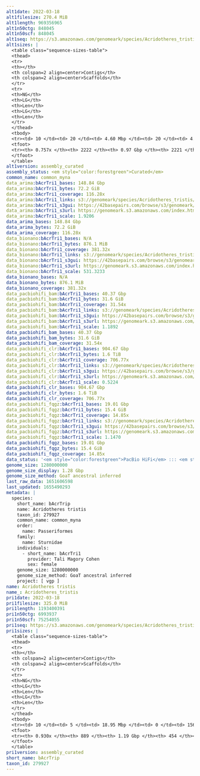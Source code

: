 ```yaml
---
alt1date: 2022-03-18
alt1filesize: 270.4 MiB
alt1length: 969356965
alt1n50ctg: 848045
alt1n50scf: 848045
alt1seq: https://s3.amazonaws.com/genomeark/species/Acridotheres_tristis/bAcrTri1/assembly_curated/bAcrTri1.alt.cur.20220318.fasta.gz
alt1sizes: |
  <table class="sequence-sizes-table">
  <thead>
  <tr>
  <th></th>
  <th colspan=2 align=center>Contigs</th>
  <th colspan=2 align=center>Scaffolds</th>
  </tr>
  <tr>
  <th>NG</th>
  <th>LG</th>
  <th>Len</th>
  <th>LG</th>
  <th>Len</th>
  </tr>
  </thead>
  <tbody>
  <tr><td> 10 </td><td> 20 </td><td> 4.60 Mbp </td><td> 20 </td><td> 4.60 Mbp </td></tr>  <tr><td> 20 </td><td> 57 </td><td> 2.70 Mbp </td><td> 57 </td><td> 2.70 Mbp </td></tr>  <tr><td> 30 </td><td> 112 </td><td> 1.96 Mbp </td><td> 112 </td><td> 1.96 Mbp </td></tr>  <tr><td> 40 </td><td> 193 </td><td> 1.30 Mbp </td><td> 193 </td><td> 1.30 Mbp </td></tr>  <tr style="background-color:#cccccc;"><td> 50 </td><td> 316 </td><td> 0.85 Mbp </td><td> 316 </td><td> 0.85 Mbp </td></tr>  <tr><td> 60 </td><td> 511 </td><td> 0.51 Mbp </td><td> 511 </td><td> 0.51 Mbp </td></tr>  <tr><td> 70 </td><td> 908 </td><td> 177.82 Kbp </td><td> 908 </td><td> 177.82 Kbp </td></tr>  <tr><td> 80 </td><td> 0 </td><td>  </td><td> 0 </td><td>  </td></tr>  <tr><td> 90 </td><td> 0 </td><td>  </td><td> 0 </td><td>  </td></tr>  <tr><td> 100 </td><td> 0 </td><td>  </td><td> 0 </td><td>  </td></tr>  </tbody>
  <tfoot>
  <tr><th> 0.757x </th><th> 2222 </th><th> 0.97 Gbp </th><th> 2221 </th><th> 0.97 Gbp </th></tr>
  </tfoot>
  </table>
alt1version: assembly_curated
assembly_status: <em style="color:forestgreen">Curated</em>
common_name: common_myna
data_arima:bAcrTri1_bases: 148.84 Gbp
data_arima:bAcrTri1_bytes: 72.2 GiB
data_arima:bAcrTri1_coverage: 116.28x
data_arima:bAcrTri1_links: s3://genomeark/species/Acridotheres_tristis/bAcrTri1/genomic_data/arima/<br>
data_arima:bAcrTri1_s3gui: https://42basepairs.com/browse/s3/genomeark/species/Acridotheres_tristis/bAcrTri1/genomic_data/arima/
data_arima:bAcrTri1_s3url: https://genomeark.s3.amazonaws.com/index.html?prefix=species/Acridotheres_tristis/bAcrTri1/genomic_data/arima/
data_arima:bAcrTri1_scale: 1.9206
data_arima_bases: 148.84 Gbp
data_arima_bytes: 72.2 GiB
data_arima_coverage: 116.28x
data_bionano:bAcrTri1_bases: N/A
data_bionano:bAcrTri1_bytes: 876.1 MiB
data_bionano:bAcrTri1_coverage: 381.32x
data_bionano:bAcrTri1_links: s3://genomeark/species/Acridotheres_tristis/bAcrTri1/genomic_data/bionano/<br>
data_bionano:bAcrTri1_s3gui: https://42basepairs.com/browse/s3/genomeark/species/Acridotheres_tristis/bAcrTri1/genomic_data/bionano/
data_bionano:bAcrTri1_s3url: https://genomeark.s3.amazonaws.com/index.html?prefix=species/Acridotheres_tristis/bAcrTri1/genomic_data/bionano/
data_bionano:bAcrTri1_scale: 531.3233
data_bionano_bases: N/A
data_bionano_bytes: 876.1 MiB
data_bionano_coverage: 381.32x
data_pacbiohifi_bam:bAcrTri1_bases: 40.37 Gbp
data_pacbiohifi_bam:bAcrTri1_bytes: 31.6 GiB
data_pacbiohifi_bam:bAcrTri1_coverage: 31.54x
data_pacbiohifi_bam:bAcrTri1_links: s3://genomeark/species/Acridotheres_tristis/bAcrTri1/genomic_data/pacbio_hifi/<br>
data_pacbiohifi_bam:bAcrTri1_s3gui: https://42basepairs.com/browse/s3/genomeark/species/Acridotheres_tristis/bAcrTri1/genomic_data/pacbio_hifi/
data_pacbiohifi_bam:bAcrTri1_s3url: https://genomeark.s3.amazonaws.com/index.html?prefix=species/Acridotheres_tristis/bAcrTri1/genomic_data/pacbio_hifi/
data_pacbiohifi_bam:bAcrTri1_scale: 1.1892
data_pacbiohifi_bam_bases: 40.37 Gbp
data_pacbiohifi_bam_bytes: 31.6 GiB
data_pacbiohifi_bam_coverage: 31.54x
data_pacbiohifi_clr:bAcrTri1_bases: 904.67 Gbp
data_pacbiohifi_clr:bAcrTri1_bytes: 1.6 TiB
data_pacbiohifi_clr:bAcrTri1_coverage: 706.77x
data_pacbiohifi_clr:bAcrTri1_links: s3://genomeark/species/Acridotheres_tristis/bAcrTri1/genomic_data/pacbio_hifi/<br>
data_pacbiohifi_clr:bAcrTri1_s3gui: https://42basepairs.com/browse/s3/genomeark/species/Acridotheres_tristis/bAcrTri1/genomic_data/pacbio_hifi/
data_pacbiohifi_clr:bAcrTri1_s3url: https://genomeark.s3.amazonaws.com/index.html?prefix=species/Acridotheres_tristis/bAcrTri1/genomic_data/pacbio_hifi/
data_pacbiohifi_clr:bAcrTri1_scale: 0.5224
data_pacbiohifi_clr_bases: 904.67 Gbp
data_pacbiohifi_clr_bytes: 1.6 TiB
data_pacbiohifi_clr_coverage: 706.77x
data_pacbiohifi_fqgz:bAcrTri1_bases: 19.01 Gbp
data_pacbiohifi_fqgz:bAcrTri1_bytes: 15.4 GiB
data_pacbiohifi_fqgz:bAcrTri1_coverage: 14.85x
data_pacbiohifi_fqgz:bAcrTri1_links: s3://genomeark/species/Acridotheres_tristis/bAcrTri1/genomic_data/pacbio_hifi/<br>
data_pacbiohifi_fqgz:bAcrTri1_s3gui: https://42basepairs.com/browse/s3/genomeark/species/Acridotheres_tristis/bAcrTri1/genomic_data/pacbio_hifi/
data_pacbiohifi_fqgz:bAcrTri1_s3url: https://genomeark.s3.amazonaws.com/index.html?prefix=species/Acridotheres_tristis/bAcrTri1/genomic_data/pacbio_hifi/
data_pacbiohifi_fqgz:bAcrTri1_scale: 1.1470
data_pacbiohifi_fqgz_bases: 19.01 Gbp
data_pacbiohifi_fqgz_bytes: 15.4 GiB
data_pacbiohifi_fqgz_coverage: 14.85x
data_status: '<em style="color:forestgreen">PacBio HiFi</em> ::: <em style="color:forestgreen">Arima</em>'
genome_size: 1280000000
genome_size_display: 1.28 Gbp
genome_size_method: GoaT ancestral inferred
last_raw_data: 1651606598
last_updated: 1655490293
metadata: |
  species:
    short_name: bAcrTrip
    name: Acridotheres tristis
    taxon_id: 279927
    common_name: common_myna
    order:
      name: Passeriformes
    family:
      name: Sturnidae
    individuals:
      - short_name: bAcrTri1
        provider: Tali Magory Cohen
        sex: female
    genome_size: 1280000000
    genome_size_method: GoaT ancestral inferred
    project: [ vgp ]
name: Acridotheres tristis
name_: Acridotheres_tristis
pri1date: 2022-03-18
pri1filesize: 325.0 MiB
pri1length: 1193400391
pri1n50ctg: 6993937
pri1n50scf: 75254055
pri1seq: https://s3.amazonaws.com/genomeark/species/Acridotheres_tristis/bAcrTri1/assembly_curated/bAcrTri1.pri.cur.20220318.fasta.gz
pri1sizes: |
  <table class="sequence-sizes-table">
  <thead>
  <tr>
  <th></th>
  <th colspan=2 align=center>Contigs</th>
  <th colspan=2 align=center>Scaffolds</th>
  </tr>
  <tr>
  <th>NG</th>
  <th>LG</th>
  <th>Len</th>
  <th>LG</th>
  <th>Len</th>
  </tr>
  </thead>
  <tbody>
  <tr><td> 10 </td><td> 5 </td><td> 18.95 Mbp </td><td> 0 </td><td> 156.25 Mbp </td></tr>  <tr><td> 20 </td><td> 12 </td><td> 15.06 Mbp </td><td> 1 </td><td> 118.31 Mbp </td></tr>  <tr><td> 30 </td><td> 22 </td><td> 12.76 Mbp </td><td> 2 </td><td> 117.45 Mbp </td></tr>  <tr><td> 40 </td><td> 33 </td><td> 9.62 Mbp </td><td> 4 </td><td> 77.30 Mbp </td></tr>  <tr style="background-color:#cccccc;"><td> 50 </td><td> 49 </td><td style="background-color:#88ff88;"> 6.99 Mbp </td><td> 5 </td><td style="background-color:#88ff88;"> 75.25 Mbp </td></tr>  <tr><td> 60 </td><td> 71 </td><td> 5.00 Mbp </td><td> 9 </td><td> 25.95 Mbp </td></tr>  <tr><td> 70 </td><td> 106 </td><td> 2.65 Mbp </td><td> 14 </td><td> 21.08 Mbp </td></tr>  <tr><td> 80 </td><td> 178 </td><td> 1.16 Mbp </td><td> 22 </td><td> 11.32 Mbp </td></tr>  <tr><td> 90 </td><td> 416 </td><td> 260.30 Kbp </td><td> 103 </td><td> 401.44 Kbp </td></tr>  <tr><td> 100 </td><td> 0 </td><td>  </td><td> 0 </td><td>  </td></tr>  </tbody>
  <tfoot>
  <tr><th> 0.930x </th><th> 889 </th><th> 1.19 Gbp </th><th> 454 </th><th> 1.19 Gbp </th></tr>
  </tfoot>
  </table>
pri1version: assembly_curated
short_name: bAcrTrip
taxon_id: 279927
---
```

